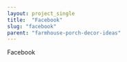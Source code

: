 ```yaml
---
layout: project_single
title:  "Facebook"
slug: "facebook"
parent: "farmhouse-porch-decor-ideas"
---
```

Facebook